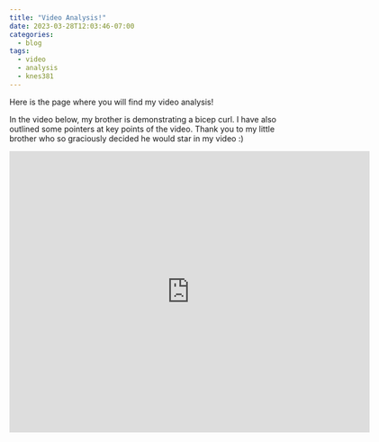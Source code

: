 ```yaml
---
title: "Video Analysis!"
date: 2023-03-28T12:03:46-07:00
categories:
  - blog
tags:
  - video
  - analysis
  - knes381
---
```



Here is the page where you will find my video analysis!

In the video below, my brother is demonstrating a bicep curl. I have also outlined some pointers at key points of the video. Thank you to my little brother who so graciously decided he would star in my video :)

<iframe width="640" height="500" src="https://dartfi.sh/vgvHbVNMfO9" frameborder="0" allowfullscreen=""></iframe>
